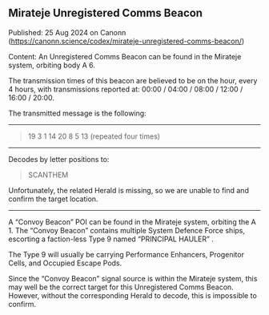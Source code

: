 ## Mirateje Unregistered Comms Beacon

Published: 25 Aug 2024 on Canonn (https://canonn.science/codex/mirateje-unregistered-comms-beacon/)

Content: An Unregistered Comms Beacon can be found in the Mirateje system, orbiting body A 6. 

The transmission times of this beacon are believed to be on the hour, every 4 hours, with transmissions reported at: 00:00 / 04:00 / 08:00 / 12:00 / 16:00 / 20:00. 

The transmitted message is the following:

* * *

> 
> 19 3 1 14 20 8 5 13
> (repeated four times)

* * *

Decodes by letter positions to:

> 
> SCANTHEM

Unfortunately, the related Herald is missing, so we are unable to find and confirm the target location.

* * *

A “Convoy Beacon” POI can be found in the Mirateje system, orbiting the A 1. The “Convoy Beacon” contains multiple System Defence Force ships, escorting a faction-less Type 9 named “PRINCIPAL HAULER” . 

The Type 9 will usually be carrying Performance Enhancers, Progenitor Cells, and Occupied Escape Pods.

Since the “Convoy Beacon” signal source is within the Mirateje system, this may well be the correct target for this Unregistered Comms Beacon. However, without the corresponding Herald to decode, this is impossible to confirm.